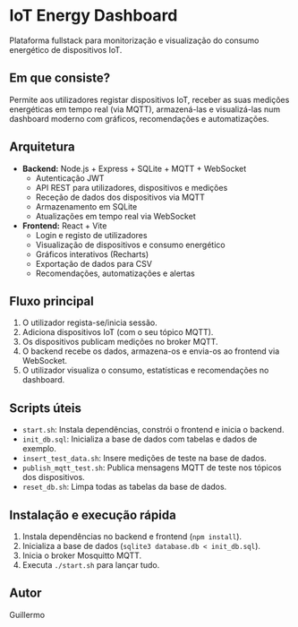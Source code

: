 # IoT Energy Dashboard

Plataforma fullstack para monitorização e visualização do consumo energético de dispositivos IoT.

## Em que consiste?

Permite aos utilizadores registar dispositivos IoT, receber as suas medições energéticas em tempo real (via MQTT), armazená-las e visualizá-las num dashboard moderno com gráficos, recomendações e automatizações.

## Arquitetura

- **Backend:** Node.js + Express + SQLite + MQTT + WebSocket
	- Autenticação JWT
	- API REST para utilizadores, dispositivos e medições
	- Receção de dados dos dispositivos via MQTT
	- Armazenamento em SQLite
	- Atualizações em tempo real via WebSocket
- **Frontend:** React + Vite
	- Login e registo de utilizadores
	- Visualização de dispositivos e consumo energético
	- Gráficos interativos (Recharts)
	- Exportação de dados para CSV
	- Recomendações, automatizações e alertas

## Fluxo principal

1. O utilizador regista-se/inicia sessão.
2. Adiciona dispositivos IoT (com o seu tópico MQTT).
3. Os dispositivos publicam medições no broker MQTT.
4. O backend recebe os dados, armazena-os e envia-os ao frontend via WebSocket.
5. O utilizador visualiza o consumo, estatísticas e recomendações no dashboard.

## Scripts úteis

- `start.sh`: Instala dependências, constrói o frontend e inicia o backend.
- `init_db.sql`: Inicializa a base de dados com tabelas e dados de exemplo.
- `insert_test_data.sh`: Insere medições de teste na base de dados.
- `publish_mqtt_test.sh`: Publica mensagens MQTT de teste nos tópicos dos dispositivos.
- `reset_db.sh`: Limpa todas as tabelas da base de dados.

## Instalação e execução rápida

1. Instala dependências no backend e frontend (`npm install`).
2. Inicializa a base de dados (`sqlite3 database.db < init_db.sql`).
3. Inicia o broker Mosquitto MQTT.
4. Executa `./start.sh` para lançar tudo.

## Autor

Guillermo
